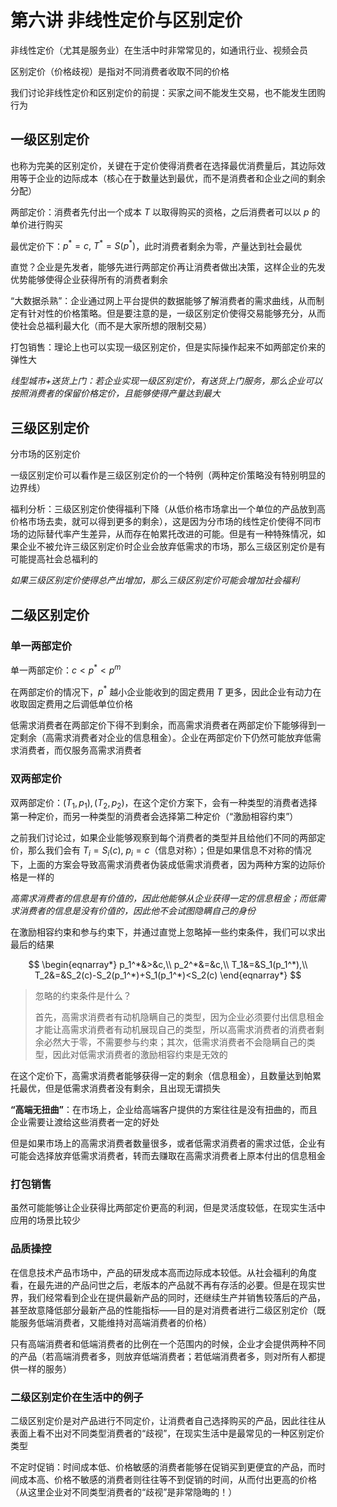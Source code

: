 # 第六讲 非线性定价与区别定价

非线性定价（尤其是服务业）在生活中时非常常见的，如通讯行业、视频会员

区别定价（价格歧视）是指对不同消费者收取不同的价格

我们讨论非线性定价和区别定价的前提：买家之间不能发生交易，也不能发生团购行为

## 一级区别定价

也称为完美的区别定价，关键在于定价使得消费者在选择最优消费量后，其边际效用等于企业的边际成本（核心在于数量达到最优，而不是消费者和企业之间的剩余分配）

两部定价：消费者先付出一个成本 $T$ 以取得购买的资格，之后消费者可以以 $p$ 的单价进行购买

最优定价下：$p^*=c,\ T^*=S(p^*)$，此时消费者剩余为零，产量达到社会最优

直觉？企业是先发者，能够先进行两部定价再让消费者做出决策，这样企业的先发优势能够使得企业获得所有的消费者剩余

“大数据杀熟”：企业通过网上平台提供的数据能够了解消费者的需求曲线，从而制定有针对性的价格策略。但是要注意的是，一级区别定价使得交易能够充分，从而使社会总福利最大化（而不是大家所想的限制交易）

打包销售：理论上也可以实现一级区别定价，但是实际操作起来不如两部定价来的弹性大

*线型城市+送货上门：若企业实现一级区别定价，有送货上门服务，那么企业可以按照消费者的保留价格定价，且能够使得产量达到最大*

## 三级区别定价

分市场的区别定价

一级区别定价可以看作是三级区别定价的一个特例（两种定价策略没有特别明显的边界线）

福利分析：三级区别定价使得福利下降（从低价格市场拿出一个单位的产品放到高价格市场去卖，就可以得到更多的剩余），这是因为分市场的线性定价使得不同市场的边际替代率产生差异，从而存在帕累托改进的可能。但是有一种特殊情况，如果企业不被允许三级区别定价时企业会放弃低需求的市场，那么三级区别定价是有可能提高社会总福利的

*如果三级区别定价使得总产出增加，那么三级区别定价可能会增加社会福利*

## 二级区别定价

### 单一两部定价

单一两部定价：$c<p^*<p^m$

在两部定价的情况下，$p^*$ 越小企业能收到的固定费用 $T$ 更多，因此企业有动力在收取固定费用之后调低单位价格

低需求消费者在两部定价下得不到剩余，而高需求消费者在两部定价下能够得到一定剩余（高需求消费者对企业的信息租金）。企业在两部定价下仍然可能放弃低需求消费者，而仅服务高需求消费者

### 双两部定价

双两部定价：$(T_1,p_1),(T_2,p_2)$，在这个定价方案下，会有一种类型的消费者选择第一种定价，而另一种类型的消费者会选择第二种定价（“激励相容约束”）

之前我们讨论过，如果企业能够观察到每个消费者的类型并且给他们不同的两部定价，那么我们会有 $T_i=S_i(c),\ p_i=c$（信息对称）；但是如果信息不对称的情况下，上面的方案会导致高需求消费者伪装成低需求消费者，因为两种方案的边际价格是一样的

*高需求消费者的信息是有价值的，因此他能够从企业获得一定的信息租金；而低需求消费者的信息是没有价值的，因此他不会试图隐瞒自己的身份*

在激励相容约束和参与约束下，并通过直觉上忽略掉一些约束条件，我们可以求出最后的结果 

$$
\begin{eqnarray*}
p_1^*&>&c,\\
p_2^*&=&c,\\
T_1&=&S_1(p_1^*),\\
T_2&=&S_2(c)-S_2(p_1^*)+S_1(p_1^*)<S_2(c)
\end{eqnarray*}
$$

> 忽略的约束条件是什么？
>
> 首先，高需求消费者有动机隐瞒自己的类型，因为企业必须要付出信息租金才能让高需求消费者有动机展现自己的类型，所以高需求消费者的消费者剩余必然大于零，不需要参与约束；其次，低需求消费者不会隐瞒自己的类型，因此对低需求消费者的激励相容约束是无效的

在这个定价下，高需求消费者能够获得一定的剩余（信息租金），且数量达到帕累托最优，但是低需求消费者没有剩余，且出现无谓损失

**“高端无扭曲”**：在市场上，企业给高端客户提供的方案往往是没有扭曲的，而且企业需要让渡给这些消费者一定的好处

但是如果市场上的高需求消费者数量很多，或者低需求消费者的需求过低，企业有可能会选择放弃低需求消费者，转而去赚取在高需求消费者上原本付出的信息租金

### 打包销售

虽然可能能够让企业获得比两部定价更高的利润，但是灵活度较低，在现实生活中应用的场景比较少

### 品质操控

在信息技术产品市场中，产品的研发成本高而边际成本较低。从社会福利的角度看，在最先进的产品问世之后，老版本的产品就不再有存活的必要。但是在现实世界，我们经常看到企业在提供最新产品的同时，还继续生产并销售较落后的产品，甚至故意降低部分最新产品的性能指标——目的是对消费者进行二级区别定价（既能服务低端消费者，又能维持对高端消费者的价格）

只有高端消费者和低端消费者的比例在一个范围内的时候，企业才会提供两种不同的产品（若高端消费者多，则放弃低端消费者；若低端消费者多，则对所有人都提供一样的服务）

### 二级区别定价在生活中的例子

二级区别定价是对产品进行不同定价，让消费者自己选择购买的产品，因此往往从表面上看不出对不同类型消费者的“歧视”，在现实生活中是最常见的一种区别定价类型

不定时促销：时间成本低、价格敏感的消费者能够在促销买到更便宜的产品，而时间成本高、价格不敏感的消费者则往往等不到促销的时间，从而付出更高的价格（从这里企业对不同类型消费者的“歧视”是非常隐晦的！）